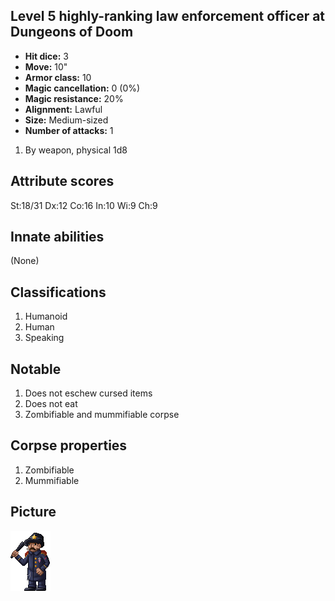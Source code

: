 ## Level 5 highly-ranking law enforcement officer at Dungeons of Doom

- **Hit dice:** 3
- **Move:** 10"
- **Armor class:** 10
- **Magic cancellation:** 0 (0%)
- **Magic resistance:** 20%
- **Alignment:** Lawful
- **Size:** Medium-sized
- **Number of attacks:** 1
1. By weapon, physical 1d8

## Attribute scores

St:18/31 Dx:12 Co:16 In:10 Wi:9 Ch:9

## Innate abilities

(None)

## Classifications

1. Humanoid
2. Human
3. Speaking

## Notable

1. Does not eschew cursed items
2. Does not eat
3. Zombifiable and mummifiable corpse

## Corpse properties

1. Zombifiable
2. Mummifiable

## Picture

![Kop Lieutenant](https://github.com/hyvanmielenpelit/GnollHackTileSet/blob/main/Monsters/kop_lieutenant/kop_lieutenant.png?raw=true)
